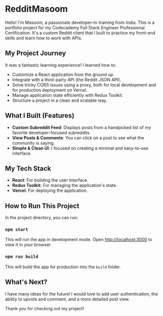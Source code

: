 # RedditMasoom

Hello! I'm Masoom, a passionate developer-in-training from India. This is a portfolio project for my Codecademy Full Stack Engineer Professional Certification. It's a custom Reddit client that I built to practice my front-end skills and learn how to work with APIs.

## My Project Journey

It was a fantastic learning experience! I learned how to:

*   Customize a React application from the ground up.
*   Integrate with a third-party API (the Reddit JSON API).
*   Solve tricky CORS issues using a proxy, both for local development and for production deployment on Vercel.
*   Manage application state efficiently with Redux Toolkit.
*   Structure a project in a clean and scalable way.

## What I Built (Features)

*   **Custom Subreddit Feed**: Displays posts from a handpicked list of my favorite developer-focused subreddits.
*   **View Posts & Comments**: You can click on a post to see what the community is saying.
*   **Simple & Clean UI**: I focused on creating a minimal and easy-to-use interface.

## My Tech Stack

*   **React**: For building the user interface.
*   **Redux Toolkit**: For managing the application's state.
*   **Vercel**: For deploying the application.

## How to Run This Project

In the project directory, you can run:

### `npm start`

This will run the app in development mode. Open [http://localhost:3000](http://localhost:3000) to view it in your browser.

### `npm run build`

This will build the app for production into the `build` folder.

## What's Next?

I have many ideas for the future! I would love to add user authentication, the ability to upvote and comment, and a more detailed post view.

Thank you for checking out my project!
